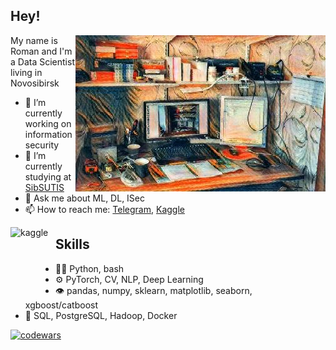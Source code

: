 ## Hey!

<img align="right" alt="office" src="https://raw.githubusercontent.com/cr00z/cr00z/main/images/office.jpg" width="400" height="250" />

My name is Roman and I'm a Data Scientist living in Novosibirsk 

- 🔭 I’m currently working on information security
- 🌱 I’m currently studying at [SibSUTIS](https://sibsutis.ru/en/)
- 💬 Ask me about ML, DL, ISec
- 📫 How to reach me: [Telegram](https://t.me/imcr00z),  [Kaggle](https://www.kaggle.com/imcr00z)

<img align="left" alt="kaggle" src="https://road-to-kaggle-grandmaster.vercel.app/api/badges/imcr00z/notebook/light" width="72" height="97" />

## Skills
- 👨‍💻 Python, bash
- ⚙️ PyTorch, CV, NLP, Deep Learning
- 👁️ pandas, numpy, sklearn, matplotlib, seaborn, xgboost/catboost
- 💽 SQL, PostgreSQL, Hadoop, Docker

[![codewars](https://www.codewars.com/users/cr00z/badges/small?theme=light)](https://www.codewars.com/users/cr00z)
